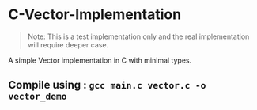 # C-Vector-Implementation

> Note: This is a test implementation only and the real implementation will require deeper case.

 A simple Vector implementation in C with minimal types.

## Compile using : ```gcc main.c vector.c -o vector_demo```
